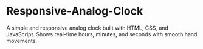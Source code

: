 # Responsive-Analog-Clock
A simple and responsive analog clock built with HTML, CSS, and JavaScript. Shows real-time hours, minutes, and seconds with smooth hand movements.
